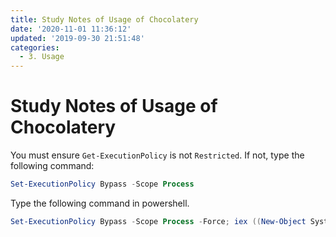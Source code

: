 ```yaml
---
title: Study Notes of Usage of Chocolatery
date: '2020-11-01 11:36:12'
updated: '2019-09-30 21:51:48'
categories:
  - 3. Usage
---
```

# Study Notes of  Usage of Chocolatery

You must ensure `Get-ExecutionPolicy` is not `Restricted`. If not, type the following command:

```powershell
Set-ExecutionPolicy Bypass -Scope Process
```

Type the following command in powershell.

```powershell
Set-ExecutionPolicy Bypass -Scope Process -Force; iex ((New-Object System.Net.WebClient).DownloadString('https://chocolatey.org/install.ps1'))
```

